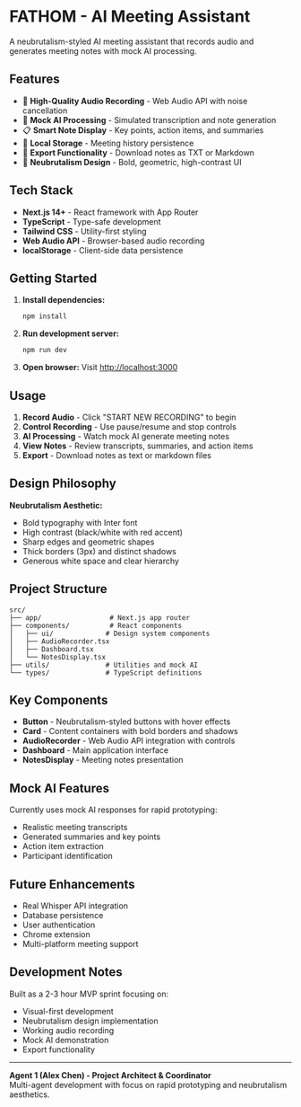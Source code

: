 # FATHOM - AI Meeting Assistant

A neubrutalism-styled AI meeting assistant that records audio and generates meeting notes with mock AI processing.

## Features

- 🎤 **High-Quality Audio Recording** - Web Audio API with noise cancellation
- 🤖 **Mock AI Processing** - Simulated transcription and note generation
- 📋 **Smart Note Display** - Key points, action items, and summaries
- 💾 **Local Storage** - Meeting history persistence
- 📁 **Export Functionality** - Download notes as TXT or Markdown
- 🎨 **Neubrutalism Design** - Bold, geometric, high-contrast UI

## Tech Stack

- **Next.js 14+** - React framework with App Router
- **TypeScript** - Type-safe development
- **Tailwind CSS** - Utility-first styling
- **Web Audio API** - Browser-based audio recording
- **localStorage** - Client-side data persistence

## Getting Started

1. **Install dependencies:**
   ```bash
   npm install
   ```

2. **Run development server:**
   ```bash
   npm run dev
   ```

3. **Open browser:**
   Visit [http://localhost:3000](http://localhost:3000)

## Usage

1. **Record Audio** - Click "START NEW RECORDING" to begin
2. **Control Recording** - Use pause/resume and stop controls
3. **AI Processing** - Watch mock AI generate meeting notes
4. **View Notes** - Review transcripts, summaries, and action items
5. **Export** - Download notes as text or markdown files

## Design Philosophy

**Neubrutalism Aesthetic:**
- Bold typography with Inter font
- High contrast (black/white with red accent)
- Sharp edges and geometric shapes
- Thick borders (3px) and distinct shadows
- Generous white space and clear hierarchy

## Project Structure

```
src/
├── app/                 # Next.js app router
├── components/          # React components
│   ├── ui/             # Design system components
│   ├── AudioRecorder.tsx
│   ├── Dashboard.tsx
│   └── NotesDisplay.tsx
├── utils/              # Utilities and mock AI
└── types/              # TypeScript definitions
```

## Key Components

- **Button** - Neubrutalism-styled buttons with hover effects
- **Card** - Content containers with bold borders and shadows
- **AudioRecorder** - Web Audio API integration with controls
- **Dashboard** - Main application interface
- **NotesDisplay** - Meeting notes presentation

## Mock AI Features

Currently uses mock AI responses for rapid prototyping:
- Realistic meeting transcripts
- Generated summaries and key points
- Action item extraction
- Participant identification

## Future Enhancements

- Real Whisper API integration
- Database persistence
- User authentication
- Chrome extension
- Multi-platform meeting support

## Development Notes

Built as a 2-3 hour MVP sprint focusing on:
- Visual-first development
- Neubrutalism design implementation
- Working audio recording
- Mock AI demonstration
- Export functionality

---

**Agent 1 (Alex Chen) - Project Architect & Coordinator**  
Multi-agent development with focus on rapid prototyping and neubrutalism aesthetics.
